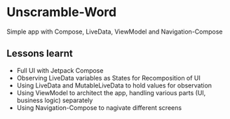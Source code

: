 # Unscramble-Word
Simple app with Compose, LiveData, ViewModel and Navigation-Compose
## Lessons learnt
* Full UI with Jetpack Compose
* Observing LiveData variables as States for Recomposition of UI
* Using LiveData and MutableLiveData to hold values for observation
* Using ViewModel to architect the app, handling various parts (UI, business logic) separately
* Using Navigation-Compose to nagivate different screens
